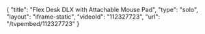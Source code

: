 {
    "title": "Flex Desk DLX with Attachable Mouse Pad",
    "type": "solo",
    "layout": "iframe-static",
    "videoId": "112327723",
    "url": "\/tvpembed\/112327723"
}
